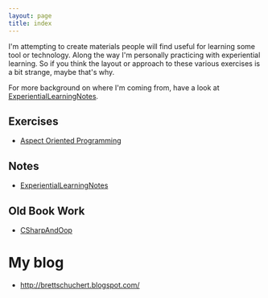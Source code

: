 ```yaml
---
layout: page
title: index
---
```

I'm attempting to create materials people will find useful for learning some tool or technology. Along the way I'm personally practicing with experiential learning. So if you think the layout or approach to these various exercises is a bit strange, maybe that's why.

For more background on where I'm coming from, have a look at [ExperientialLearningNotes](ExperientialLearningNotes).

## Exercises 
*  [Aspect Oriented Programming](AspectOrientedProgramming) 

## Notes 
* [ExperientialLearningNotes](ExperientialLearningNotes) 

## Old Book Work 
* [CSharpAndOop](CSharpAndOop)

# My blog 
* <http://brettschuchert.blogspot.com/>
